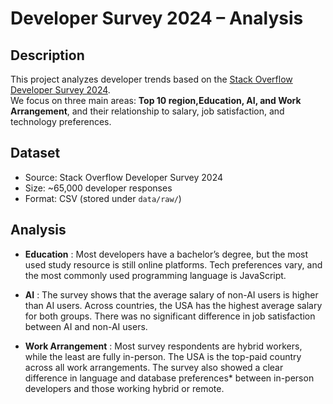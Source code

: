# Developer Survey 2024 – Analysis

## Description
This project analyzes developer trends based on the 
[Stack Overflow Developer Survey 2024](https://survey.stackoverflow.co/2024/).  
We focus on three main areas: **Top 10 region,Education, AI, and Work Arrangement**, and their relationship to salary, job satisfaction, and technology preferences.

## Dataset
- Source: Stack Overflow Developer Survey 2024  
- Size: ~65,000 developer responses  
- Format: CSV (stored under `data/raw/`)  

## Analysis

- **Education** : Most developers have a bachelor’s degree, but the most used study resource is still online platforms. Tech preferences vary, and the most commonly used programming language is JavaScript.  

- **AI** : The survey shows that the average salary of non-AI users is higher than AI users. Across countries, the USA has the highest average salary for both groups. There was no significant difference in job satisfaction between AI and non-AI users.  

- **Work Arrangement** : Most survey respondents are hybrid workers, while the least are fully in-person. The USA is the top-paid country across all work arrangements. The survey also showed a clear difference in language and database preferences* between in-person developers and those working hybrid or remote.  

